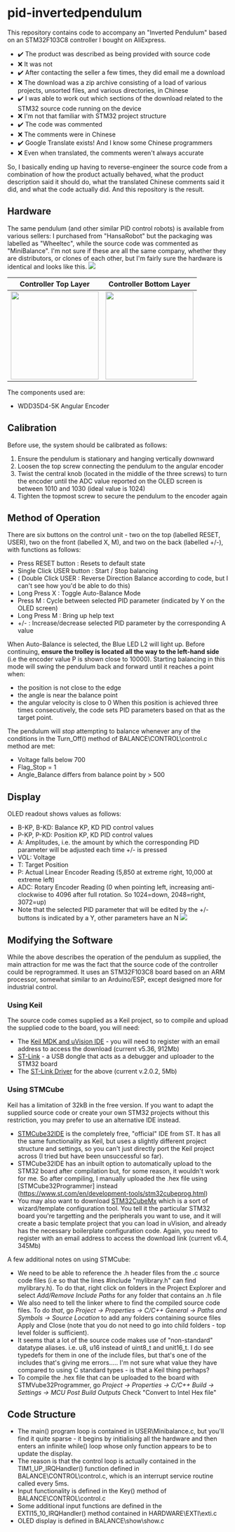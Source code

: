 # pid-invertedpendulum

This repository contains code to accompany an "Inverted Pendulum" based on an STM32F103C8 controller I bought on AliExpress.

- :heavy_check_mark: The product was described as being provided with source code
- :x: It was not
- :heavy_check_mark: After contacting the seller a few times, they did email me a download
- :x: The download was a zip archive consisting of a load of various projects, unsorted files, and various directories, in Chinese
- :heavy_check_mark: I was able to work out which sections of the download related to the STM32 source code running on the device
- :x: I'm not that familiar with STM32 project structure
- :heavy_check_mark: The code was commented
- :x: The comments were in Chinese
- :heavy_check_mark: Google Translate exists! And I know some Chinese programmers
- :x: Even when translated, the comments weren't always accurate  

So, I basically ending up having to reverse-engineer the source code from a combination of how the product actually behaved, what the product description said it should do, what the translated Chinese comments said it did, and what the code actually did. And this repository is the result.

## Hardware
The same pendulum (and other similar PID control robots) is available from various sellers: I purchased from "HansaRobot" but the packaging was labelled as "Wheeltec", while the source code was commented as "MiniBalance". I'm not sure if these are all the same company, whether they are distributors, or clones of each other, but I'm fairly sure the hardware is identical and looks like this.
<img src="images/Inverted_pendulum.jpg">

| Controller Top Layer | Controller Bottom Layer |
| --- | --- |
| <img src="images/Top_board.jpg" height="200"> | <img src="images/Bottom_board.jpg" width="200"> |

The components used are:
 - WDD35D4-5K Angular Encoder

## Calibration
Before use, the system should be calibrated as follows:
 1. Ensure the pendulum is stationary and hanging vertically downward
 2. Loosen the top screw connecting the pendulum to the angular encoder 
 3. Twist the central knob (located in the middle of the three screws) to turn the encoder until the ADC value reported on the OLED screen is between 1010 and 1030 (ideal value is 1024)
 4. Tighten the topmost screw to secure the pendulum to the encoder again

## Method of Operation
There are six buttons on the control unit - two on the top (labelled RESET, USER), two on the front (labelled X, M), and two on the back (labelled +/-), with functions as follows:
 - Press RESET button : Resets to default state
 - Single Click USER button : Start / Stop balancing
 - ( Double Click USER : Reverse Direction Balance according to code, but I can't see how you'd be able to do this)
 - Long Press X : Toggle Auto-Balance Mode
 - Press M : Cycle between selected PID parameter (indicated by Y on the OLED screen)
 - Long Press M : Bring up help text
 - +/- : Increase/decrease selected PID parameter by the corresponding A value

When Auto-Balance is selected, the Blue LED L2 will light up. 
Before continuing, **ensure the trolley is located all the way to the left-hand side** (i.e the encoder value P is shown close to 10000).
Starting balancing in this mode will swing the pendulum back and forward until it reaches a point when:
 - the position is not close to the edge
 - the angle is near the balance point
 - the angular velocity is close to 0
When this position is achieved three times consecutively, the code sets PID parameters based on that as the target point. 
 
The pendulum will _stop_ attempting to balance whenever any of the conditions in the Turn_Off() method of BALANCE\CONTROL\control.c method are met:
 - Voltage falls below 700
 - Flag_Stop = 1
 - Angle_Balance differs from balance point by > 500

## Display
OLED readout shows values as follows:
 - B-KP, B-KD: Balance KP, KD PID control values
 - P-KP, P-KD: Position KP, KD PID control values
 - A: Amplitudes, i.e. the amount by which the corresponding PID parameter will be adjusted each time +/- is pressed
 - VOL: Voltage
 - T: Target Position
 - P: Actual Linear Encoder Reading (5,850 at extreme right, 10,000 at extreme left)
 - ADC: Rotary Encoder Reading  (0 when pointing left, increasing anti-clockwise to 4096 after full rotation. So 1024=down, 2048=right, 3072=up)
 - Note that the selected PID parameter that will be edited by the +/- buttons is indicated by a Y, other parameters have an N
![](images/OLED_output.png)

## Modifying the Software
While the above describes the operation of the pendulum as supplied, the main attraction for me was the fact that the source code of the controller could be reprogrammed. It uses an STM32F103C8 board based on an ARM processor, somewhat similar to an Arduino/ESP, except designed more for industrial control. 

### Using Keil
The source code comes supplied as a Keil project, so to compile and upload the supplied code to the board, you will need:
- The [Keil MDK and uVision IDE](https://www.keil.com/demo/eval/arm.htm) - you will need to register with an email address to access the download (current v5.36, 912Mb)
- [ST-Link](https://www.ebay.co.uk/itm/313809775705) - a USB dongle that acts as a debugger and uploader to the STM32 board
- The [ST-Link Driver](https://www.st.com/content/st_com/en/products/development-tools/software-development-tools/stm32-software-development-tools/stm32-utilities/stsw-link009.html#get-software) for the above (current v.2.0.2, 5Mb)

### Using STMCube
Keil has a limitation of 32kB in the free version. If you want to adapt the supplied source code or create your own STM32 projects without this restriction, you may prefer to use an alternative IDE instead.
- [STMCube32IDE](https://www.st.com/en/development-tools/stm32cubeide.html) is the completely free, "official" IDE from ST. It has all the same functionality as Keil, but uses a slightly different project structure and settings, so you can't just directly port the Keil project across (I tried but have been unsuccessful so far).
- STMCube32IDE has an inbuilt option to automatically upload to the STM32 board after compilation but, for some reason, it wouldn't work for me. So after compiling, I manually uploaded the .hex file using [STMCube32Programmer] instead (https://www.st.com/en/development-tools/stm32cubeprog.html)
- You may also want to download [STM32CubeMx](https://www.st.com/en/development-tools/stm32cubemx.html#overview) which is a sort of wizard/template configuration tool. You tell it the particular STM32 board you're targetting and the peripherals you want to use, and it will create a basic template project that you can load in uVision, and already has the necessary boilerplate configuration code. Again, you need to register with an email address to access the download link (current v6.4, 345Mb)

A few additional notes on using STMCube:
- We need to be able to reference the .h header files from the .c source code files (i.e so that the lines #include "mylibrary.h" can find mylibrary.h). To do that, right click on folders in the Project Explorer and select _Add/Remove Include Paths_ for any folder that contains an .h file
- We also need to tell the linker where to find the compiled source code files. To do *that*, go
_Project -> Properties -> C/C++ General -> Paths and Symbols -> Source Location_ to add any folders containing source files Apply and Close (note that you do not need to go into child folders - top level folder is sufficient).
- It seems that a lot of the source code makes use of "non-standard" datatype aliases. i.e. u8, u16 instead of uint8_t and unit16_t. I do see typedefs for them in one of the include files, but that's one of the includes that's giving me errors..... I'm not sure what value they have compared to using C standard types - is that a Keil thing perhaps?
- To compile the .hex file that can be uploaded to the board with STMVube32Programmer, go _Project -> Properties -> C/C++ Build -> Settings -> MCU Post Build Outputs_ Check "Convert to Intel Hex file"


## Code Structure
 - The main() program loop is contained in USER\Minibalance.c, but you'll find it quite sparse - it begins by initialising all the hardware and then enters an infinite while() loop whose only function appears to be to update the display.
 - The reason is that the control loop is actually contained in the TIM1_UP_IRQHandler() function defined in BALANCE\CONTROL\control.c, which is an interrupt service routine called every 5ms.
 - Input functionality is defined in the Key() method of BALANCE\CONTROL\control.c
 - Some additional input functions are defined in the EXTI15_10_IRQHandler() method contained in HARDWARE\EXTI\exti.c 
 - OLED display is defined in BALANCE\show\show.c

